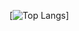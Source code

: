 [![Top Langs](https://github-readme-stats.vercel.app/api/top-langs/?username=Anuragtk117&layout=compact&theme=vision-friendly-dark)]
